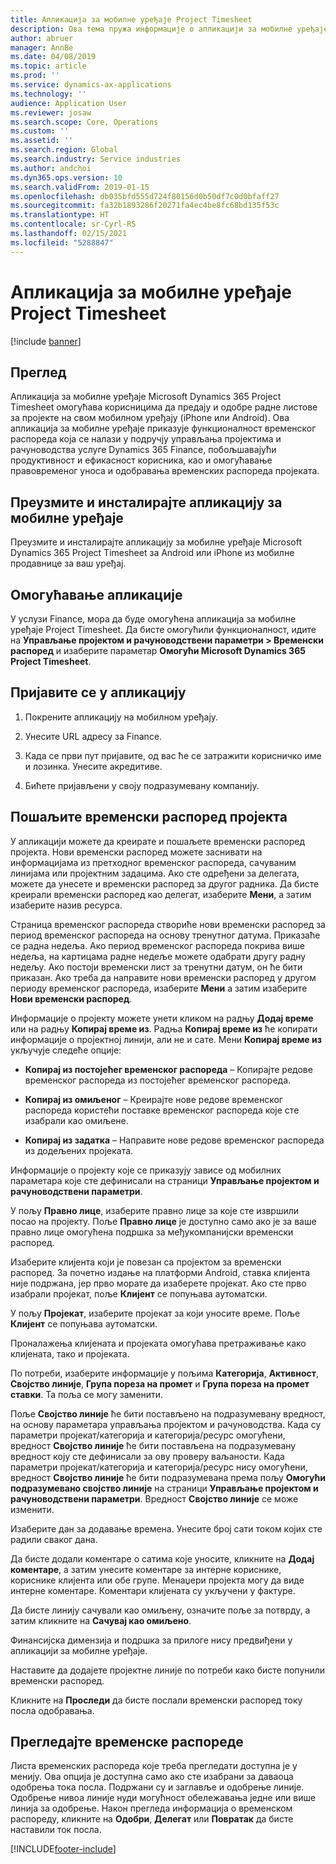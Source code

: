 ```yaml
---
title: Апликација за мобилне уређаје Project Timesheet
description: Ова тема пружа информације о апликацији за мобилне уређаје Microsoft Dynamics 365 Project Timesheet. Апликација за мобилне уређаје Project Timesheet омогућава корисницима да предају и одобре радне листове за пројекте на свом мобилном уређају.
author: abruer
manager: AnnBe
ms.date: 04/08/2019
ms.topic: article
ms.prod: ''
ms.service: dynamics-ax-applications
ms.technology: ''
audience: Application User
ms.reviewer: josaw
ms.search.scope: Core, Operations
ms.custom: ''
ms.assetid: ''
ms.search.region: Global
ms.search.industry: Service industries
ms.author: andchoi
ms.dyn365.ops.version: 10
ms.search.validFrom: 2019-01-15
ms.openlocfilehash: db035bfd555d724f80156d0b50df7c0d0bfaff27
ms.sourcegitcommit: fa32b1893286f20271fa4ec4be8fc68bd135f53c
ms.translationtype: HT
ms.contentlocale: sr-Cyrl-RS
ms.lasthandoff: 02/15/2021
ms.locfileid: "5288847"
---
```

# <a name="project-timesheet-mobile-application"></a>Апликација за мобилне уређаје Project Timesheet

[!include [banner](../includes/banner.md)]

## <a name="overview"></a>Преглед

Апликација за мобилне уређаје Microsoft Dynamics 365 Project Timesheet омогућава корисницима да предају и одобре радне листове за пројекте на свом мобилном уређају (iPhone или Android). Ова апликација за мобилне уређаје приказује функционалност временског распореда која се налази у подручју управљања пројектима и рачуноводства услуге Dynamics 365 Finance, побољшавајући продуктивност и ефикасност корисника, као и омогућавање правовременог уноса и одобравања временских распореда пројеката.

## <a name="download-and-install-the-mobile-app"></a>Преузмите и инсталирајте апликацију за мобилне уређаје

Преузмите и инсталирајте апликацију за мобилне уређаје Microsoft Dynamics 365 Project Timesheet за Android или iPhone из мобилне продавнице за ваш уређај.

## <a name="enable-the-app"></a>Омогућавање апликације 

У услузи Finance, мора да буде омогућена апликација за мобилне уређаје Project Timesheet. Да бисте омогућили функционалност, идите на **Управљање пројектом и рачуноводствени параметри \> Временски распоред** и изаберите параметар **Омогући Microsoft Dynamics 365 Project Timesheet**.

## <a name="sign-in-to-the-app"></a>Пријавите се у апликацију

1.  Покрените апликацију на мобилном уређају.

2.  Унесите URL адресу за Finance.

3.  Када се први пут пријавите, од вас ће се затражити корисничко име и лозинка. Унесите акредитиве.

4.  Бићете пријављени у своју подразумевану компанију.

## <a name="submit-a-project-timesheet"></a>Пошаљите временски распоред пројекта

У апликацији можете да креирате и пошаљете временски распоред пројекта. Нови временски распоред можете заснивати на информацијама из претходног временског распореда, сачуваним линијама или пројектним задацима. Ако сте одређени за делегата, можете да унесете и временски распоред за другог радника. Да бисте креирали временски распоред као делегат, изаберите **Мени**, а затим изаберите назив ресурса.

Страница временског распореда створиће нови временски распоред за период временског распореда на основу тренутног датума. Приказаће се радна недеља. Ако период временског распореда покрива више недеља, на картицама радне недеље можете одабрати другу радну недељу.
Ако постоји временски лист за тренутни датум, он ће бити приказан. Ако треба да направите нови временски распоред у другом периоду временског распореда, изаберите **Мени** а затим изаберите **Нови временски распоред**.

Информације о пројекту можете унети кликом на радњу **Додај време** или на радњу **Копирај време из**. Радња **Копирај време из** ће копирати информације о пројектној линији, али не и сате. Мени **Копирај време из** укључује следеће опције:

- **Копирај из постојећег временског распореда** – Копирајте редове временског распореда из постојећег временског распореда.

- **Копирај из омиљеног** – Креирајте нове редове временског распореда користећи поставке временског распореда које сте изабрали као омиљене.

- **Копирај из задатка** – Направите нове редове временског распореда из додељених пројеката.

Информације о пројекту које се приказују зависе од мобилних параметара које сте дефинисали на страници **Управљање пројектом и рачуноводствени параметри**.

У пољу **Правно лице**, изаберите правно лице за које сте извршили посао на пројекту. Поље **Правно лице** је доступно само ако је за ваше правно лице омогућена подршка за међукомпанијски временски распоред.

Изаберите клијента који је повезан са пројектом за временски распоред. За почетно издање на платформи Android, ставка клијента није подржана, јер прво морате да изаберете пројекат. Ако сте прво изабрали пројекат, поље **Клијент** се попуњава аутоматски.

У пољу **Пројекат**, изаберите пројекат за који уносите време. Поље **Клијент** се попуњава аутоматски.

Проналажења клијената и пројеката омогућава претраживање како клијената, тако и пројеката.

По потреби, изаберите информације у пољима **Категорија**, **Активност**, **Својство линије**, **Група пореза на промет** и **Група пореза на промет ставки**. Та поља се могу заменити.

Поље **Својство линије** ће бити постављено на подразумевану вредност, на основу параметара управљања пројектом и рачуноводства. Када су параметри пројекат/категорија и категорија/ресурс омогућени, вредност **Својство линије** ће бити постављена на подразумевану вредност коју сте дефинисали за ову проверу ваљаности. Када параметри пројекат/категорија и категорија/ресурс нису омогућени, вредност **Својство линије** ће бити подразумевана према пољу **Омогући подразумевано својство линије** на страници **Управљање пројектом и рачуноводствени параметри**. Вредност **Својство линије** се може изменити.

Изаберите дан за додавање времена. Унесите број сати током којих сте радили сваког дана.

Да бисте додали коментаре о сатима које уносите, кликните на **Додај коментаре**, а затим унесите коментаре за интерне кориснике, кориснике клијента или обе групе.
Менаџери пројекта могу да виде интерне коментаре. Коментари клијената су укључени у фактуре.

Да бисте линију сачували као омиљену, означите поље за потврду, а затим кликните на **Сачувај као омиљено**.

Финансијска димензија и подршка за прилоге нису предвиђени у апликацији за мобилне уређаје.

Наставите да додајете пројектне линије по потреби како бисте попунили временски распоред.

Кликните на **Проследи** да бисте послали временски распоред току посла одобравања.

## <a name="review-timesheets"></a>Прегледајте временске распореде

Листа временских распореда које треба прегледати доступна је у менију. Ова опција је доступна само ако сте изабрани за даваоца одобрења тока посла. Подржани су и заглавље и одобрење линије. Одобрење нивоа линије нуди могућност обележавања једне или више линија за одобрење. Након прегледа информација о временском распореду, кликните на **Одобри**, **Делегат** или **Повратак** да бисте наставили ток посла.


[!INCLUDE[footer-include](../includes/footer-banner.md)]